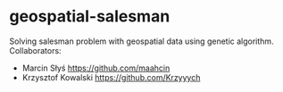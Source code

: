# geospatial-salesman
 Solving salesman problem with geospatial data using genetic algorithm.
Collaborators:
- Marcin Słyś https://github.com/maahcin
- Krzysztof Kowalski https://github.com/Krzyyych

